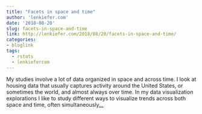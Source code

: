 ```yaml
---
title: "Facets in space and time"
author: 'lenkiefer.com'
date: '2018-08-20'
slug: facets-in-space-and-time
link: http://lenkiefer.com/2018/08/20/facets-in-space-and-time/
categories:
- bloglink
tags:
  - rstats
  - lenkiefercom
---
```


My studies involve a lot of data organized in space and across time. I look at housing data that usually captures activity around the United States, or sometimes the world, and almost always over time. In my data visualization explorations I like to study different ways to visualize trends across both space and time, often simultaneously[... <i class="fas fa-external-link-alt"></i>](http://lenkiefer.com/2018/08/20/facets-in-space-and-time/)

